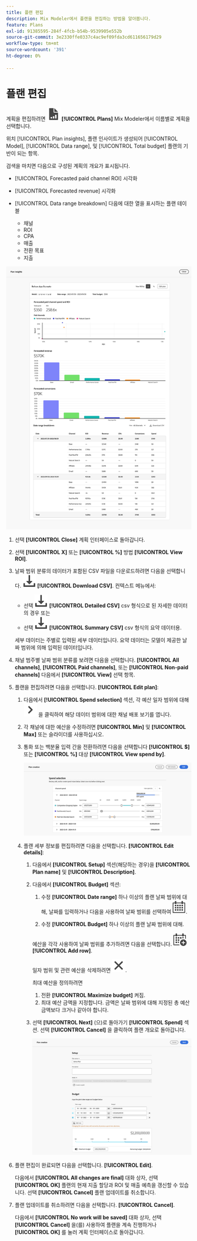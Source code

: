 ```yaml
---
title: 플랜 편집
description: Mix Modeler에서 플랜을 편집하는 방법을 알아봅니다.
feature: Plans
exl-id: 91385595-284f-4fcb-b54b-9539905e552b
source-git-commit: 3e2330ffe0337c4ac9ef09fda3cd611656179d29
workflow-type: tm+mt
source-wordcount: '391'
ht-degree: 0%

---
```


# 플랜 편집

계획을 편집하려면 ![피판](../assets/icons/FileChart.svg) **[!UICONTROL Plans]** Mix Modeler에서 이름별로 계획을 선택합니다.

위치 [!UICONTROL Plan insights], 플랜 인사이트가 생성되어 [!UICONTROL Model], [!UICONTROL Data range], 및 [!UICONTROL Total budget] 플랜의 기반이 되는 항목.

검색을 마치면 다음으로 구성된 계획의 개요가 표시됩니다.

- [!UICONTROL Forecasted paid channel ROI] 시각화
- [!UICONTROL Forecasted revenue] 시각화
- [!UICONTROL Data range breakdown] 다음에 대한 열을 표시하는 플랜 테이블

   - 채널
   - ROI
   - CPA
   - 매출
   - 전환 목표
   - 지출

![플랜 개요](../assets/overview-plan.png)

1. 선택 **[!UICONTROL Close]** 계획 인터페이스로 돌아갑니다.

1. 선택 **[!UICONTROL X]** 또는 **[!UICONTROL  %]** 방법 **[!UICONTROL View ROI]**.

1. 날짜 범위 분류의 데이터가 포함된 CSV 파일을 다운로드하려면 다음을 선택합니다. ![다운로드](../assets/icons/Download.svg) **[!UICONTROL Download CSV]**. 컨텍스트 메뉴에서:

   - 선택 ![다운로드](../assets/icons/Download.svg) **[!UICONTROL Detailed CSV]** csv 형식으로 된 자세한 데이터의 경우 또는
   - 선택 ![다운로드](../assets/icons/Download.svg) **[!UICONTROL Summary CSV]** csv 형식의 요약 데이터용.

   세부 데이터는 주별로 입력된 세부 데이터입니다. 요약 데이터는 모델이 제공한 날짜 범위에 의해 입력된 데이터입니다.

1. 채널 범주별 날짜 범위 분류를 보려면 다음을 선택합니다. **[!UICONTROL All channels]**, **[!UICONTROL Paid channels]**, 또는 **[!UICONTROL Non-paid channels]** 다음에서 **[!UICONTROL View]** 선택 항목.

1. 플랜을 편집하려면 다음을 선택합니다. **[!UICONTROL Edit plan]**:

   1. 다음에서 **[!UICONTROL Spend selection]** 섹션, 각 예산 일자 범위에 대해 ![펼침](../assets/icons/ChevronRight.svg) 을 클릭하여 해당 데이터 범위에 대한 채널 배포 보기를 엽니다.

   1. 각 채널에 대한 예산을 수정하려면 **[!UICONTROL Min]** 및 **[!UICONTROL Max]** 또는 슬라이더를 사용하십시오.

   1. 통화 또는 백분율 입력 간을 전환하려면 다음을 선택합니다 **[!UICONTROL $]** 또는 **[!UICONTROL %]** 대상 **[!UICONTROL View spend by]**.

      ![비용 선택](../assets/spend-selection.png)

   1. 플랜 세부 정보를 편집하려면 다음을 선택합니다. **[!UICONTROL Edit details]**:

      1. 다음에서 **[!UICONTROL Setup]** 섹션(해당하는 경우)을 **[!UICONTROL Plan name]** 및 **[!UICONTROL Description]**.

      1. 다음에서 **[!UICONTROL Budget]** 섹션:

         1. 수정 **[!UICONTROL Date range]** 하나 이상의 플랜 날짜 범위에 대해, 날짜를 입력하거나 다음을 사용하여 날짜 범위를 선택하여 ![캘린더](../assets/icons/Calendar.svg).

         1. 수정 **[!UICONTROL Budget]** 하나 이상의 플랜 날짜 범위에 대해.

         예산을 각각 사용하여 날짜 범위를 추가하려면 다음을 선택합니다. ![캘린더 추가](../assets/icons/CalendarAdd.svg) **[!UICONTROL Add row]**.

         일자 범위 및 관련 예산을 삭제하려면 ![닫기](../assets/icons/Close.svg).

         최대 예산을 정의하려면

         1. 전환 **[!UICONTROL Maximize budget]** 켜짐.
         1. 최대 예산 금액을 지정합니다. 금액은 날짜 범위에 대해 지정된 총 예산 금액보다 크거나 같아야 합니다.

      1. 선택 **[!UICONTROL Next]** (으)로 돌아가기 **[!UICONTROL Spend]** 섹션. 선택 **[!UICONTROL Cancel]** 을 클릭하여 플랜 개요로 돌아갑니다.

         ![플랜 세부 정보](../assets/plan-details.png)


1. 플랜 편집이 완료되면 다음을 선택합니다. **[!UICONTROL Edit]**.

   다음에서 **[!UICONTROL All changes are final]** 대화 상자, 선택 **[!UICONTROL OK]** 플랜의 현재 지출 할당과 ROI 및 매출 예측을 갱신할 수 있습니다. 선택 **[!UICONTROL Cancel]** 플랜 업데이트를 취소합니다.

1. 플랜 업데이트를 취소하려면 다음을 선택합니다. **[!UICONTROL Cancel]**.

   다음에서 **[!UICONTROL No work will be saved]** 대화 상자, 선택 **[!UICONTROL Cancel]** 을(를) 사용하여 플랜을 계속 진행하거나 **[!UICONTROL OK]** 를 눌러 계획 인터페이스로 돌아갑니다.
